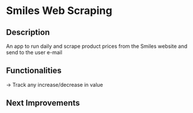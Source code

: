 # Smiles Web Scraping 

## Description

An app to run daily and scrape product prices from the Smiles website and send to the user e-mail

## Functionalities

→ Track any increase/decrease in value

## Next Improvements

